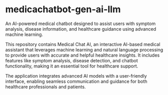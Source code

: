 # medicachatbot-gen-ai-llm
An AI-powered medical chatbot designed to assist users with symptom analysis, disease information, and healthcare guidance using advanced machine learning.

This repository contains Medical Chat AI, an interactive AI-based medical assistant that leverages machine learning and natural language processing to provide users with accurate and helpful healthcare insights. It includes features like symptom analysis, disease detection, and chatbot functionality, making it an essential tool for healthcare support.

The application integrates advanced AI models with a user-friendly interface, enabling seamless communication and guidance for both healthcare professionals and patients.
